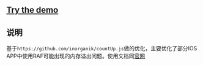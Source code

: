 ## [Try the demo](http://inorganik.github.io/countUp.js)

## 说明

基于`https://github.com/inorganik/countUp.js`做的优化，主要优化了部分IOS APP中使用RAF可能出现的内存溢出问题。使用文档同[官网](https://github.com/inorganik/countUp.js)